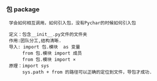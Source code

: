 ### 包 package
     学会如何相互调用，如何引入包，没有Pychar的时候如何引入包

     定义：包含__init__.py文件的文件夹
     作用:团队分工,结构清晰.
     导入: import 包.模块  as 变量
          from 包.模块 import 成员
          from 包.模块 import ×
     原理：import sys
          sys.path + from 的路径可以正确的定位到文件，导包才成功.

